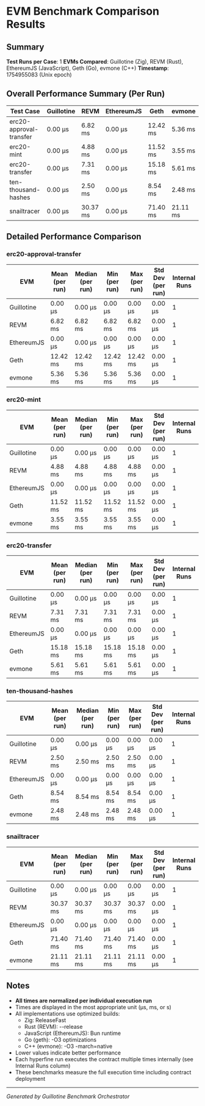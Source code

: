 # EVM Benchmark Comparison Results

## Summary

**Test Runs per Case**: 1
**EVMs Compared**: Guillotine (Zig), REVM (Rust), EthereumJS (JavaScript), Geth (Go), evmone (C++)
**Timestamp**: 1754955083 (Unix epoch)

## Overall Performance Summary (Per Run)

| Test Case | Guillotine | REVM | EthereumJS | Geth | evmone |
|-----------|------------|------|------------|------|--------|
| erc20-approval-transfer   | 0.00 μs | 6.82 ms | 0.00 μs | 12.42 ms | 5.36 ms |
| erc20-mint                | 0.00 μs | 4.88 ms | 0.00 μs | 11.52 ms | 3.55 ms |
| erc20-transfer            | 0.00 μs | 7.31 ms | 0.00 μs | 15.18 ms | 5.61 ms |
| ten-thousand-hashes       | 0.00 μs | 2.50 ms | 0.00 μs | 8.54 ms | 2.48 ms |
| snailtracer               | 0.00 μs | 30.37 ms | 0.00 μs | 71.40 ms | 21.11 ms |

## Detailed Performance Comparison

### erc20-approval-transfer

| EVM | Mean (per run) | Median (per run) | Min (per run) | Max (per run) | Std Dev (per run) | Internal Runs |
|-----|----------------|------------------|---------------|---------------|-------------------|---------------|
| Guillotine  | 0.00 μs | 0.00 μs | 0.00 μs | 0.00 μs | 0.00 μs |             1 |
| REVM        | 6.82 ms | 6.82 ms | 6.82 ms | 6.82 ms | 0.00 μs |             1 |
| EthereumJS  | 0.00 μs | 0.00 μs | 0.00 μs | 0.00 μs | 0.00 μs |             1 |
| Geth        | 12.42 ms | 12.42 ms | 12.42 ms | 12.42 ms | 0.00 μs |             1 |
| evmone      | 5.36 ms | 5.36 ms | 5.36 ms | 5.36 ms | 0.00 μs |             1 |

### erc20-mint

| EVM | Mean (per run) | Median (per run) | Min (per run) | Max (per run) | Std Dev (per run) | Internal Runs |
|-----|----------------|------------------|---------------|---------------|-------------------|---------------|
| Guillotine  | 0.00 μs | 0.00 μs | 0.00 μs | 0.00 μs | 0.00 μs |             1 |
| REVM        | 4.88 ms | 4.88 ms | 4.88 ms | 4.88 ms | 0.00 μs |             1 |
| EthereumJS  | 0.00 μs | 0.00 μs | 0.00 μs | 0.00 μs | 0.00 μs |             1 |
| Geth        | 11.52 ms | 11.52 ms | 11.52 ms | 11.52 ms | 0.00 μs |             1 |
| evmone      | 3.55 ms | 3.55 ms | 3.55 ms | 3.55 ms | 0.00 μs |             1 |

### erc20-transfer

| EVM | Mean (per run) | Median (per run) | Min (per run) | Max (per run) | Std Dev (per run) | Internal Runs |
|-----|----------------|------------------|---------------|---------------|-------------------|---------------|
| Guillotine  | 0.00 μs | 0.00 μs | 0.00 μs | 0.00 μs | 0.00 μs |             1 |
| REVM        | 7.31 ms | 7.31 ms | 7.31 ms | 7.31 ms | 0.00 μs |             1 |
| EthereumJS  | 0.00 μs | 0.00 μs | 0.00 μs | 0.00 μs | 0.00 μs |             1 |
| Geth        | 15.18 ms | 15.18 ms | 15.18 ms | 15.18 ms | 0.00 μs |             1 |
| evmone      | 5.61 ms | 5.61 ms | 5.61 ms | 5.61 ms | 0.00 μs |             1 |

### ten-thousand-hashes

| EVM | Mean (per run) | Median (per run) | Min (per run) | Max (per run) | Std Dev (per run) | Internal Runs |
|-----|----------------|------------------|---------------|---------------|-------------------|---------------|
| Guillotine  | 0.00 μs | 0.00 μs | 0.00 μs | 0.00 μs | 0.00 μs |             1 |
| REVM        | 2.50 ms | 2.50 ms | 2.50 ms | 2.50 ms | 0.00 μs |             1 |
| EthereumJS  | 0.00 μs | 0.00 μs | 0.00 μs | 0.00 μs | 0.00 μs |             1 |
| Geth        | 8.54 ms | 8.54 ms | 8.54 ms | 8.54 ms | 0.00 μs |             1 |
| evmone      | 2.48 ms | 2.48 ms | 2.48 ms | 2.48 ms | 0.00 μs |             1 |

### snailtracer

| EVM | Mean (per run) | Median (per run) | Min (per run) | Max (per run) | Std Dev (per run) | Internal Runs |
|-----|----------------|------------------|---------------|---------------|-------------------|---------------|
| Guillotine  | 0.00 μs | 0.00 μs | 0.00 μs | 0.00 μs | 0.00 μs |             1 |
| REVM        | 30.37 ms | 30.37 ms | 30.37 ms | 30.37 ms | 0.00 μs |             1 |
| EthereumJS  | 0.00 μs | 0.00 μs | 0.00 μs | 0.00 μs | 0.00 μs |             1 |
| Geth        | 71.40 ms | 71.40 ms | 71.40 ms | 71.40 ms | 0.00 μs |             1 |
| evmone      | 21.11 ms | 21.11 ms | 21.11 ms | 21.11 ms | 0.00 μs |             1 |


## Notes

- **All times are normalized per individual execution run**
- Times are displayed in the most appropriate unit (μs, ms, or s)
- All implementations use optimized builds:
  - Zig: ReleaseFast
  - Rust (REVM): --release
  - JavaScript (EthereumJS): Bun runtime
  - Go (geth): -O3 optimizations
  - C++ (evmone): -O3 -march=native
- Lower values indicate better performance
- Each hyperfine run executes the contract multiple times internally (see Internal Runs column)
- These benchmarks measure the full execution time including contract deployment

---

*Generated by Guillotine Benchmark Orchestrator*
